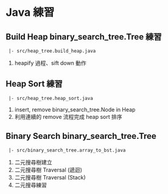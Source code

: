 # Java 練習


## Build Heap binary_search_tree.Tree 練習
```
 |- src/heap_tree.build_heap.java
```
1. heapify 過程、sift down 動作

## Heap Sort 練習
```
 |- src/heap_tree.heap_sort.java
```
1. insert, remove binary_search_tree.Node in Heap
2. 利用連續的 remove 流程完成 heap sort 排序

## Binary Search binary_search_tree.Tree
```
 |- src/binary_search_tree.array_to_bst.java
```
1. 二元搜尋樹建立
2. 二元搜尋樹 Traversal (遞迴)
3. 二元搜尋樹 Traversal (Stack)
4. 二元搜尋練習

